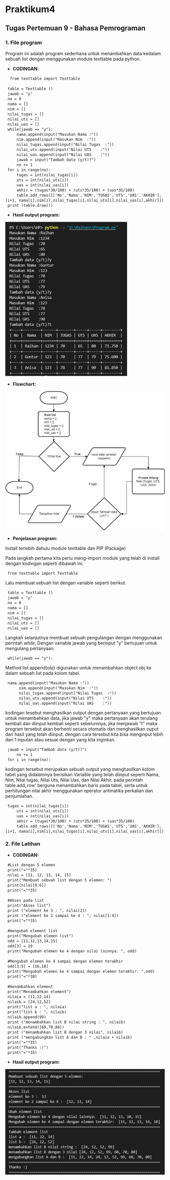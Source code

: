 # Praktikum4
## Tugas Pertemuan 9 - Bahasa Pemrograman

### 1. File program
Program ini adalah program sederhana untuk menambahkan data kedalam sebuah list dengan menggunakan module texttable pada python.

* **CODINGAN:**
```
  from texttable import Texttable

 table = Texttable ()
 jawab = "y"
 no = 0
 nama = []
 nim = []
 nilai_tugas = []
 nilai_uts = []
 nilai_uas = []
 while(jawab == "y"):
     nama.append(input("Masukan Nama :"))
     nim.append(input("Masukan Nim  :"))
     nilai_tugas.append(input("Nilai Tugas  :"))
     nilai_uts.append(input("Nilai UTS    :"))
     nilai_uas.append(input("Nilai UAS    :"))
     jawab = input("Tambah data (y/t)?")
     no += 1
 for i in range(no):
     tugas = int(nilai_tugas[i])
     uts = int(nilai_uts[i])
     uas = int(nilai_uas[i])
     akhir = (tugas*30/100) + (uts*35/100) + (uas*35/100) 
     table.add_rows([['No','Nama','NIM','TUGAS','UTS','UAS','AKHIR'],[i+1, nama[i],nim[i],nilai_tugas[i],nilai_uts[i],nilai_uas[i],akhir]])                                                                                                                                                                                                                                                                                                                                                
 print (table.draw())
```

* **Hasil output program:**

![Gambar 1](Screenshoot/ss1.png)

* **Flowchart:**

![Gambar 2](Screenshoot/flowchart.png)

* **Penjelasan program:**

Install terlebih dahulu module texttable dan PIP (Package) 

Pada langkah pertama kita perlu meng-import module yang telah di install dengan kodingan seperti dibawah ini.
```
 from texttable import Texttable
```

Lalu membuat sebuah list dengan variable seperti berikut.
```
 table = Texttable ()
 jawab = "y"
 no = 0
 nama = []
 nim = []
 nilai_tugas = []
 nilai_uts = []
 nilai_uas = []
```

Langkah selanjutnya membuat sebuah pengulangan dengan menggunakan perintah *while*, Dengan variable jawab yang berinput "y" bertujuan untuk mengulang pertanyaan.
```
 while(jawab == "y"):
```

Method list.append(obj) digunakan untuk menambahkan object obj ke dalam sebuah list pada kolom tabel.
```
 nama.append(input("Masukan Nama :"))
      nim.append(input("Masukan Nim  :"))
      nilai_tugas.append(input("Nilai Tugas  :"))
      nilai_uts.append(input("Nilai UTS    :"))
      nilai_uas.append(input("Nilai UAS    :"))
```

kodingan tesebut menghasilkan output dengan pertanyaan yang bertujuan untuk menambahkan data, jika jawab "y" maka pertanyaan akan terulang kembali dan diinput kembali seperti sebelumnya, jika menjawab "t" maka program tersebut akan berhenti secara otomatis dan menghasilkan ouput dari hasil yang telah diinput. dengan cara tersebut kita bisa menginput lebih dari 1 inputan atau sesuai dengan yang kita inginkan.
```
 jawab = input("Tambah data (y/t)?")
     no += 1
 for i in range(no):
 ```

kodingan tersebut merupakan sebuah output yang menghasilkan kolom tabel yang didalamnya berisikan Variable yang telah diinput seperti Nama, Nim, Nilai tugas, Nilai Uts, Nilai Uas, dan Nilai Akhir. pada perintah table.add_row' berguna menambahkan baris pada tabel, serta untuk perhitungan nilai akhir menggunakan operator aritmatika perkalian dan penjumlahan.
```
 tugas = int(nilai_tugas[i])
     uts = int(nilai_uts[i])
     uas = int(nilai_uas[i])
     akhir = (tugas*30/100) + (uts*35/100) + (uas*35/100) 
     table.add_rows([['No','Nama','NIM','TUGAS','UTS','UAS','AKHIR'],[i+1, nama[i],nim[i],nilai_tugas[i],nilai_uts[i],nilai_uas[i],akhir]])        
```     

### 2. File Latihan

* **CODINGAN:**
```
 #List dengan 5 elemen
 print("="*35)
 nilai = [11, 12, 13, 14, 15]
 print("Membuat sebuah list dengan 5 elemen: ")
 print(nilai[0:6])
 print("="*35)

 #Akses pada list
 print("Akses list")
 print ("element ke 3 : ", nilai[2])
 print ("element ke 2 sampai ke 4 : ", nilai[1:4])
 print("="*35)

 #mengubah element list
 print("Mengubah elemen list")
 odd = [11,12,13,14,15]
 odd[3] = 10
 print("Mengubah elemen ke 4 dengan nilai lainnya: ", odd)

 #Mengubah elemen ke 4 sampai dengan elemen terakhir
 odd[3:5] = [16,18]
 print("Mengubah elemen ke 4 sampai dengan elemen terakhir: ",odd)
 print("="*30)

 #menambahkan element
 print("Menambahkan element")
 nilaia = [11,22,14]
 nilaib = [24,12,52]
 print("list a : ", nilaia)
 print("list b : ", nilaib)
 nilaib.append(99)
 print ("menambahkan list B nilai string : ", nilaib)
 nilaib.extend([60,70,80])
 print ("menambahkan list B dengan 3 nilai", nilaib)
 print ("mengabungkan list A dan B : " ,nilaia + nilaib)
 print("="*35)
 print("Thanks :)")
 print("="*35)
```

* **Hasil output program:**

![Gambar 3](Screenshoot/ss2.png)
